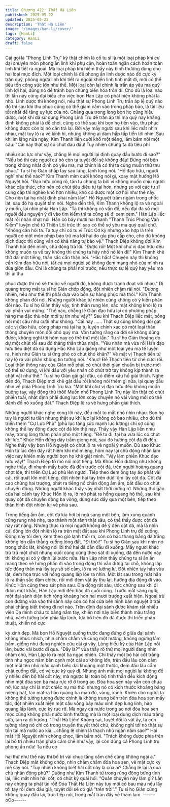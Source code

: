 ```yaml
---
title: Chương 422: Thất Hà Liên
published: 2025-05-22
updated: 2025-05-22
description: 'Thất Hà Liên'
image: '/images/han-li/cover/'
tags: [HanLi]
category: HanLi
draft: false
---
```


Cái gọi là "Phong Linh Trụ" kỳ thật chính là cổ tu sĩ là một loại
pháp khí cự đại chuyên môn phong ấn linh khí phụ cận, hoàn toàn
ngăn cách hoàn toàn linh khí tiết ra ngoài.
Mà loại pháp khí hiếm thấy này bình thường dùng cho hai loại
mục đích.
Một loại chính là để phong ấn linh dược nào đó cực kỳ trân quý,
phòng ngừa linh khí tiết ra ngoài khiến linh tính mất đi, mới có thể
tiêu tốn công sức lớn như thế.
Một loại còn lại chính là trấn áp yêu ma quỷ linh lợi hại, dùng nó
để tránh bọn chúng biến hóa trốn đi.
Cho dù là loại nào thì lần này cũng đại biểu cho việc bọn Hàn Lập
có phát hiện không phải là nhỏ.
Linh dược thì không nói, nếu thật sự Phong Linh Trụ trấn áp lệ
quỷ nào đó thì sau khi thu phục cũng có thể giam cầm vào trong
pháp bảo, là tài liệu tốt nhất để tăng uy lực của nó.
Chẳng qua trong lòng bọn họ cũng hiểu được, một khi đã sử dụng
Phong Linh Trụ để trấn áp thì ma quỷ này khẳng định không phải
là dễ chơi, cũng có thể sau khi bọn họ tiến vào, thu phục không
được còn bị nó cắn trả lại.
Bởi vậy mấy người sau khi liếc mắt nhìn nhau, mặt tuy lộ ra vẻ
kinh hỉ, nhưng không ai dám hấp tấp tiến tới nhìn.
Sau khi im lặng nửa ngày, Kim Thanh liền cười khổ một tiếng, lẩm
bẩm nói một câu:
"Cái này thật sự có chút đau đầu! Tuy nhiên chúng ta đã tiêu phí

nhiều sức lực như vậy, chẳng lẽ mọi người lại định quay đầu bước
đi sao?"
"Nếu bỏ thì các ngươi cứ bỏ còn ta tuyệt đối sẽ không đâu! Đừng
nói bên trong không nhất định có yêu ma, mà chính là có thì ta
cũng muốn thử thu phục." Tu sĩ họ Giản chắp tay sau lưng, lạnh
lùng nói.
"Hồ đạo hữu, ngươi nghĩ như thế nào?" Kim Thanh mỉm cười
không nói gì, xoay mặt hướng Hồ Nguyệt hỏi.
"Đạo hữu cũng rõ, tán tu chúng ta bởi vì không muốn chịu người
khác câu thúc, cho nên có chút tiêu diêu tự tại hơn, nhưng so với
các tu sĩ cùng cấp thì nghèo khó hơn nhiều, khó có được một cơ
hội như thế này. Cho nên tại hạ nhất định phải nắm lấy!" Hồ
Nguyệt trầm ngâm trong chốc lát, sau đó hạ quyết tâm nói.
Nghe đến thế, Kim Thanh không lộ ra vẻ ngoài ý muốn, lại nhìn
phía Hàn Lập.
"Ta thì không có vấn đề, nếu đại đa số mọi người đều nguyện ý đi
vào tìm kiếm thì ta cũng sẽ đi xem xem." Hàn Lập liếc mắt rồi
nhàn nhạt nói.
Hắn có bảy mươi hai thanh "Thanh Trúc Phong Vân Kiếm" luyện
chế từ Thiên Lôi trúc thì sao có thể sợ yêu ma quỷ quái chứ.
"Không cần hỏi ta. Ta tuy chỉ có tu vi Trúc Cơ kỳ nhưng xảo hợp là
trên người có một món pháp bảo trừ ma lợi hại do gia phụ cấp
cho, cho dù không địch được thì cũng vẫn có khả năng tự bảo
vệ." Thạch Điệp không đợi Kim Thanh hỏi đến mình, chủ động trả
lời.
"Được rồi! Một khi chư vị đạo hữu đều không muốn ra về tay
không thì chúng ta hãy nhổ nó lên đi!" Kim Thanh khẽ thở dài một
tiếng, thần sắc cẩn thận nói.
"Hắc hắc! Chuyện này thì không cần Kim đạo hữu nói, tất cả mọi
người sẽ không đem mạng nhỏ của mình ra đùa giỡn đâu. Chỉ là
chúng ta phải nói trước, nếu thực sự lệ quỷ hay yêu ma thì ai thu

phục được thì nó sẽ thuộc về người đó, không được tranh đoạt
với nhau." Dị quang trong mắt tu sĩ họ Giản chớp động, đột nhiên
chậm rãi nói.
"Đương nhiên, nếu như thế thì phải dựa vào bổn sự hàng phục
mà thôi." Kim Thanh không phản đối nói.
Những người khác tự nhiên cũng không có ý kiến phản đối nào.
Tu sĩ họ Giản thấy vậy, tinh thần rung lên, sắc mặt không khỏi lộ
ra vài phần vui mừng.
"Thế nào, chẳng lẽ Giản đạo hữu lại có phương pháp hàng ma
đặc thù nên mới tự tin như vậy?" Sau khi Thạch Điệp liếc mắt,
bỗng nói một câu như cười như không.
"Cái này …… Thật sự cũng không dối gạt các vị đão hữu, công
pháp mà tại hạ tu luyện chính xác có một loại thần thông chuyên
môn đối phó quỷ ma. Vốn tưởng rằng cả đời sẽ không dùng được,
không nghĩ tới hôm nay có thể thử một lần." Tu sĩ họ Giản thoáng
do dự một chút rồi sau đó thẳng thắn thừa nhận.
"Yêu nhân mà vừa rồi Hàn đạo hữu tiêu diệt đã sử dụng Hắc Khô
Lâu giống như một loại yêu ma tế luyện ra, hình như Giản tu sĩ
ứng phó có chút khó khăn?" Vẻ mặt vị Thạch tiên tử này lộ ra vài
phần không tin tưởng nói.
"Khục! Để Thạch tiên tử chê cười rồi. Loại thần thông này của
Giản mỗ phải có chút thời gian chuẩn bị trước mới có thể sử dụng,
vì khi đấu với yêu nhân có chút trở tay không kịp thành ra chật vật
như thế." Tu sĩ họ Giản gãi gãi đầu, có điểm xấu hổ giải thích.
Nghe đến đó, Thạch Điệp mới khẽ gật đầu rồi không nói thêm gì
nữa, lại quay đầu nhìn về phía Phong Linh Trụ kia.
"Một khi chư vị đạo hữu đều không muốn buông tay, vậy động thủ
thôi! Muốn nhổ Phong Linh Trụ này lên thật có chút phiền toái,
nhất định phải dùng lực lớn xoay chuyển nó vài vòng mới có thể
đánh đổ nó xuống đất." Thạch Điệp lộ ra vẻ hưng phấn giải thích.

Những người khác nghe xong lời này, đều mắt to mắt nhỏ nhìn
nhau.
Bọn họ tuy là người tu tiên nhưng thật sự khí lực lại không có bao
nhiêu, cho dù thi triển thêm "Cự Lực Phù" (phù lục tăng sức mạnh
lực lượng) chỉ sợ cũng không thể lay động được cột đá lớn thế
này.
Thấy vậy Hàn Lập liền nhíu mày, trong lòng thầm phân phó một
tiếng.
"Để ta đi, tại hạ vừa lúc có chút khí lực." Khúc Hồn đứng dậy trầm
giọng nói, sau đó hướng cột đá đi đến.
Nghe thấy vậy bọn Hồ Nguyệt có chút lộ ra vẻ ngoài ý muốn.
Dù sao Khúc Hồn từ lúc đến đây rất hiếm khi mở miệng, hôm nay
lại chủ động nhận làm việc này khiến mấy người bọn họ khẽ giật
mình.
"Vậy làm phiền Khúc đạo hữu vậy!" Thạch Điệp tò mò nói một
tiếng.
Mà Khúc Hồn dường như không nghe thấy, đi nhanh mấy bước
đã đến trước cột đá, trên người hoàng quang chợt lóe, thi triển
Cự Lực phù lên người.
Tiếp theo đem ống tay áo phất vài cái, rồi quát lớn một tiếng, đột
nhiên hai tay trên dưới ôm lấy cột đá.
Cột đá cao chừng hai trượng, phát ra tiếng nổ chấn động ầm ầm,
bắt đầu có chút chuyển động.
Những người khác thấy vậy nhất thời mừng rỡ.
Những thớ gân của hai cánh tay Khúc Hồn lộ ra, lờ mờ phát ra
hồng quang hộ thể, sau khi quay cột đá chuyển động ba vòng,
dùng sức đẩy qua một bên, tiếp theo thân hình đột nhiên lùi về
phía sau.

Trong tiếng ầm ầm, cột đá kia hơi bị ngã sang một bên, làm xung
quanh cũng rung nhè nhẹ, tạo thành một rãnh thật sâu, có thể
thấy được cột đá này rất nặng.
Nhưng thực ra mọi người không để ý đến cột đá, mà là nhìn cái
động lớn đột nhiên lộ ra trên mặt đất sau khi Phong Linh trụ đổ
xuống.
Động này tối đen, kèm theo gió lạnh thổi ra, còn có bậc thang
bằng đá trắng không lớn dẫn thẳng xuống lòng đất.
"Đi thôi!" Tu sĩ họ Giản sau khi nhìn nó trong chốc lát, không nói
lời thứ hai đã dẫn đầu đi xuống.
Mấy người khác trù trừ một chút nhưng cuối cùng cũng theo sát
đi xuống, đã đến nước này thì không ai có ý định lùi bước nữa.
Hàn Lập nhìn thấy chúng tu sĩ ẩn ẩn mang theo vẻ hưng phấn đi
vào trong động thì vẫn đứng tại chỗ, không lập tức động thân mà
lấy tay sờ sờ cằm, lộ ra vẻ lưỡng lự.
Đột nhiên tay hắn vừa lật, đem họa trục với hồng quang lấp lóe ra
nhìn.
Một lát sau trong mắt hắn lộ ra thần sắc đăm chiêu, rồi mới đem
vật ấy thu lại, hướng địa động đi vào.
Khúc Hồn cũng theo sát phía sau.
Địa động rất sâu, ước chừng sau khi đi được một khắc, Hàn Lập
mới đến bậc đá cuối cùng.
Trước mắt sáng ngời, một đại sảnh diện tích rộng khoảng hơn hai
mươi trượng xuất hiện.
Ngoại trừ con đường vừa vào thì sảnh này còn có hai cửa bên
hình bán nguyệt ở trái phải chẳng biết thông đi nơi nào. Trên đỉnh
đại sảnh được khảm rất nhiều viên Dạ minh châu to bằng nắm
tay, khiến nơi này biến thành mầu trắng nhũ, vách tường bốn phía
lấp lánh, tựa hồ trên đó đã được thi triển pháp thuật, khiến nó cực

kỳ xinh đẹp.
Mà bọn Hồ Nguyệt xuống trước đang đứng ở giữa đại sảnh
không nhúc nhích, nhìn chằm chằm về cùng một hướng, không
ngừng lẩm bẩm, giống như đang nghiên cứu cái gì vậy.
Lòng hiếu kỳ của Hàn Lập nổi lên, bước vài bước đi qua.
"Đây là?" vừa thấy rõ thứ mọi người đang nhìn chăm chú, Hàn
Lập lộ ra một tia ngạc nhiên.
Chỉ thấy một bộ hài cốt trắng tinh như ngọc nằm bên cạnh một cái
ao không lớn, trên đầu lâu còn cắm một mũi tên nhỏ màu xanh
biếc dài khoảng một thước, đem đầu lâu cắm chặt xuống đất, có
vẻ cực kỳ quỷ dị.
Nhưng ánh mắt mọi người lại không để ý nhiều đến bộ hài cốt
này, mà ngược lại toàn bộ tinh thần đều kích động nhìn một đóa
sen ba màu rực rỡ ở trong ao.
Đóa hoa sen này vẫn còn chưa nở, lúc này chỉ là một chiếc nụ mà
thôi nhưng nó có kích thước khoảng bằng miệng bát, tản mát ra
hào quang ba màu đỏ, vàng, xanh.
Khiên cho người ta không thể tưởng tượng được chính là không
trung bên trên đóa hoa sen mấy tấc, đột nhiên xuất hiện một cầu
vồng bảy màu xinh đẹp lung linh, hào quang lấp lánh, cực kỳ rực
rỡ.
Mà ngay cả nước trong ao nơi đóa hoa sen mọc cũng không phải
nước bình thường mà là một loại dung dịch màu trắng sữa, tản ra
dị hương.
"Thất Hà Liên! Không sai, tuyệt đối là vật ấy, ta còn tưởng rằng nó
chỉ có trong truyền thuyết thôi chứ, không nghĩ tới nó thật sự tồn
tại mà nước ao kia….chẳng lẽ chính là thạch nhũ ngàn năm sao?"
Hai mắt Hồ Nguyệt nhìn chòng chọc, lẩm bẩm nói.
"Trách không được phía trên lại bố trí nhiều trận pháp cấm chế
như vậy, lại còn dùng cả Phong Linh trụ phong ấn nữa! Ta nếu có

hai thứ như thế này thì bố trí vài chục tầng cấm chế cũng không
ngại a." Thạch Điệp mắt không chớp, nhìn chằm chằm đóa hoa
sen, vẻ mặt cực kỳ mê say nói.
"Tuy nhiên không biết hài cốt này là của ai? Chẳng lẽ lại là của
chủ nhân động phủ?" Dường như Kim Thanh từ trong rúng động
bừng tỉnh lại, liếc mắt nhìn hài cốt, có chút kỳ quái hỏi.
"Quản chuyện này làm gì? Lần này chúng ta phát tài rồi! Đóa Thất
Hà Liên này tuy mới có bau màu nếu lấy tới tay rồi đem đấu giá,
tuyệt đối sẽ có giá "trên trời"." Tu sĩ họ Giản cũng không quay đầu
lại, trực tiếp nói, trong mắt tràn đầy vẻ tham lam.
------oOo------
